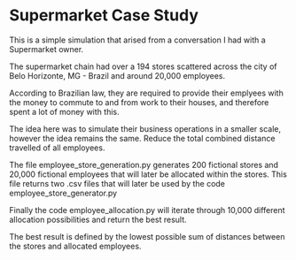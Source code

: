 # Supermarket Case Study

This is a simple simulation that arised from a conversation I had with a Supermarket owner.

The supermarket chain had over a 194 stores scattered across the city of Belo Horizonte, MG - Brazil and around 20,000 employees.

According to Brazilian law, they are required to provide their emplyees with the money to commute to and from work to their houses, and therefore spent a lot of money with this.

The idea here was to simulate their business operations in a smaller scale, however the idea remains the same. Reduce the total combined distance travelled of all employees.

The file employee_store_generation.py generates 200 fictional stores and 20,000 fictional employees that will later be allocated within the stores. This file returns two .csv files that will later be used by the code employee_store_generator.py

Finally the code employee_allocation.py will iterate through 10,000 different allocation possibilities and return the best result.

The best result is defined by the lowest possible sum of distances between the stores and allocated employees.
